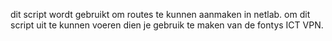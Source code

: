 dit script wordt gebruikt om routes te kunnen aanmaken in netlab. om dit script uit te kunnen voeren dien je gebruik te maken van de fontys ICT VPN.
